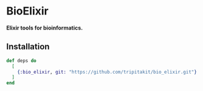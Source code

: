 # BioElixir

**Elixir tools for bioinformatics.**

## Installation

```elixir
def deps do
  [
    {:bio_elixir, git: "https://github.com/tripitakit/bio_elixir.git"}
  ]
end
```